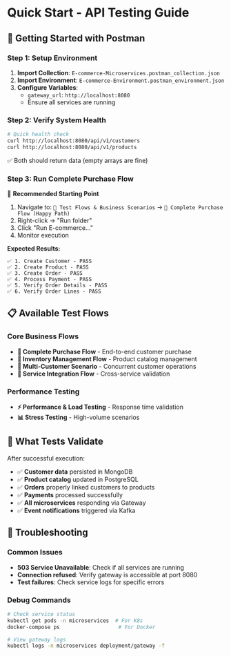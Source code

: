 # Quick Start - API Testing Guide

## 🚀 Getting Started with Postman

### Step 1: Setup Environment
1. **Import Collection**: `E-commerce-Microservices.postman_collection.json`
2. **Import Environment**: `E-commerce-Environment.postman_environment.json`
3. **Configure Variables**:
   - `gateway_url`: `http://localhost:8080`
   - Ensure all services are running

### Step 2: Verify System Health
```bash
# Quick health check
curl http://localhost:8080/api/v1/customers
curl http://localhost:8080/api/v1/products
```
✅ Both should return data (empty arrays are fine)

### Step 3: Run Complete Purchase Flow
🎯 **Recommended Starting Point**

1. Navigate to: `🧪 Test Flows & Business Scenarios` → `🛒 Complete Purchase Flow (Happy Path)`
2. Right-click → "Run folder"
3. Click "Run E-commerce..."
4. Monitor execution

**Expected Results:**
```
✅ 1. Create Customer - PASS
✅ 2. Create Product - PASS  
✅ 3. Create Order - PASS
✅ 4. Process Payment - PASS
✅ 5. Verify Order Details - PASS
✅ 6. Verify Order Lines - PASS
```

## 📋 Available Test Flows

### Core Business Flows
- **🛒 Complete Purchase Flow** - End-to-end customer purchase
- **🏪 Inventory Management Flow** - Product catalog management
- **👥 Multi-Customer Scenario** - Concurrent customer operations
- **🔄 Service Integration Flow** - Cross-service validation

### Performance Testing
- **⚡ Performance & Load Testing** - Response time validation
- **📊 Stress Testing** - High-volume scenarios

## 🎯 What Tests Validate

After successful execution:
- ✅ **Customer data** persisted in MongoDB
- ✅ **Product catalog** updated in PostgreSQL
- ✅ **Orders** properly linked customers to products
- ✅ **Payments** processed successfully
- ✅ **All microservices** responding via Gateway
- ✅ **Event notifications** triggered via Kafka

## 🔧 Troubleshooting

### Common Issues
- **503 Service Unavailable**: Check if all services are running
- **Connection refused**: Verify gateway is accessible at port 8080
- **Test failures**: Check service logs for specific errors

### Debug Commands
```bash
# Check service status
kubectl get pods -n microservices  # For K8s
docker-compose ps                   # For Docker

# View gateway logs
kubectl logs -n microservices deployment/gateway -f
```

